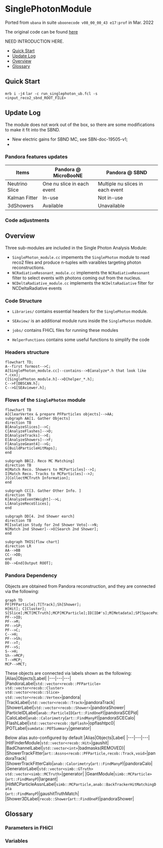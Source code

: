 # SinglePhotonModule 
Ported from `ubana` in suite `uboonecode v08_00_00_43 e17:prof` in Mar. 2022

The original code can be found [here](https://cdcvs.fnal.gov/redmine/projects/ubana/repository?utf8=%E2%9C%93&rev=feature%2Fmarkross_Nov2021_merge)

NEED INTRODUCTION HERE.

* [Quick Start](#quick-start)
* [Update Log](#update-log)
* [Overview](#overview)
* [Glossary](#glossary)

## Quick Start
`mrb i -j4` 
`lar -c run_singlephoton_ub.fcl -s <input_reco2_sbnd_ROOT_FILE>`

## Update Log
The module does not work out of the box, so there are some modifications to make it fit into the SBND.

- New electric gains for SBND MC, see SBN-doc-19505-v1;
-  


### Pandora features updates
|Items|Pandora @ MicroBooNE|Pandora @ SBND|
|---|---|---|
|Neutrino Slice|One nu slice in each event | Multiple nu slices in each event|
|Kalman Fitter| In-use | Not in-use|
|3dShowers| Available | Unavailable|





### Code adjustments


## Overview

Three sub-modules are included in the Single Photon Analysis Module:
- `SinglePhoton_module.cc` impements the `SinglePhoton` module to read reco2 files and produce n-tuples with varaibles targeting photon reconstructions.
- `NCRadiativeResonant_module.cc`  implements the `NCRadiativeResonant` filter to select events with photons coming out from the nucleus.
- `NCDeltaRadiative_module.cc` implements the `NCDeltaRadiative` filter for NCDeltaRadiative events

### Code Structure
- `Libraries/` contains essential headers for the `SinglePhoton` module.

- `SEAview/` is an additional module runs inside the `SinglePhoton` module.

- `jobs/` contains FHiCL files for running these modules

- `HelperFunctions` contains some useful functions to simplify the code

### Headers structure

```mermaid
flowchart TD;
A--first formost-->C;
A[SinglePhoton_module.cc]--contains-->B[analyze*.h that look like *.cxx];
C[SinglePhoton_module.h]-->D[helper_*.h];
C-->F[DBSCAN.h];
C-->G[SEAviewer.h];
```

### Flows of the `SinglePhoton` module

```mermaid
flowchart TB
A[ClearVertex & prepare PFParticles objects]-->AA;
subgraph AA[1. Gather Objects]
direction TB
B[AnalyzeSlices]-->C;
C[AnalyzeFlashes]-->D;
D[AnalyzeTracks]-->E;
E[AnalyzeShowers]-->F;
F[AnalyzeGeant4]-->G;
G[BuildParticleHitMaps];
end  

subgraph BB[2. Reco MC Matching]
direction TB
H[Match Reco. Showers to MCParticles]-->I;
I[Match Reco. Tracks to MCParticles]-->J;
J[CollectMCTruth Information];
end

subgraph CC[3. Gather Other Info. ]
direction TB
K[AnalyzeEventWeight]-->L;
L[AnalyzeRecoSlices];
end

subgraph DD[4. 2nd Shower earch]
direction TB
M[Isolation Study for 2nd Shower Veto]-->N;
N[Match 2nd Shower]-->O[Search 2nd Shower];
end

subgraph THIS[flow chart]
direction LR
AA-->BB
CC-->DD;
end
DD-->End[Output ROOT];
```


### Pandora Dependency
Objects are obtained from Pandora reconstruction, and they are connected  via the following:
```mermaid
graph TD
PF[PFParticle];T[Track];Sh[Shower];
H[Hit]; C[Cluster]; S[Slice];MCT[MCTruth];MCP[MCParticle];ID[ID#'s];M[Metadata];SP[SpacePoint];
PF-->ID;
PF-->M;
PF-->SP;
PF-->C;
C-->H;
PF-->Sh;
PF-->T;
PF-->S;
S-->H;
Sh-->MCP;
T-->MCP;
MCP-->MCT;
```

These objects are connected via labels shown as the following:
|Alias|Objects|Label|
|---|---|---|
|PandoraLabel|`std::vector<recob::PFParticle>`<br>`std::vector<recob::Cluster>`<br>`std::vector<recob::Slice>`<br>`std::vector<recob::Vertex>`|pandora|
|TrackLabel|`std::vector<recob::Track>`|pandoraTrack|
|ShowerLabel|`std::vector<recob::Shower>`|pandoraShower|
|ParticleIDLabel|`anab::ParticleID`(`art::FindOneP`)|pandoraSCEPid|
|CaloLabel|`anab::Calorimetry`(`art::FindManyP`)|pandoraSCECalo|
|FlashLabel|`std::vector<recob::OpFlash>`|opflashtpc0|
|POTLabel|`sumdata::POTSummary`|generator|

Below alias auto-configured by default
|Alias|Objects|Label|
|---|---|---|
|HitFinderModule|`std::vector<recob::Hit>`|gaushit|
|BadChannelLabel|`std::vector<int>`|badmasks(REMOVED)|
|ShowerTrackFitter|`art::Assns<recob::PFParticle,recob::Track,void>`|pandoraTrack|
|ShowerTrackFitterCalo|`anab::Calorimetry`(`art::FindManyP`)|pandoraCalo|
|GeneratorLabel|`std::vector<simb::GTruth>`<br>`std::vector<simb::MCTruth>`|generator|
|GeantModule|`simb::MCParticle>`(`art::FindManyP`)|largeant|
|HitMCParticleAssnLabel|`simb::MCParticle,anab::BackTrackerHitMatchingData`<br>(`art::FindManyP`)|gaushitTruthMatch|
|Shower3DLabel|`recob::Shower`(`art::FindOneP`)|pandoraShower|


## Glossary

### Parameters in FHiCl

### Variables
